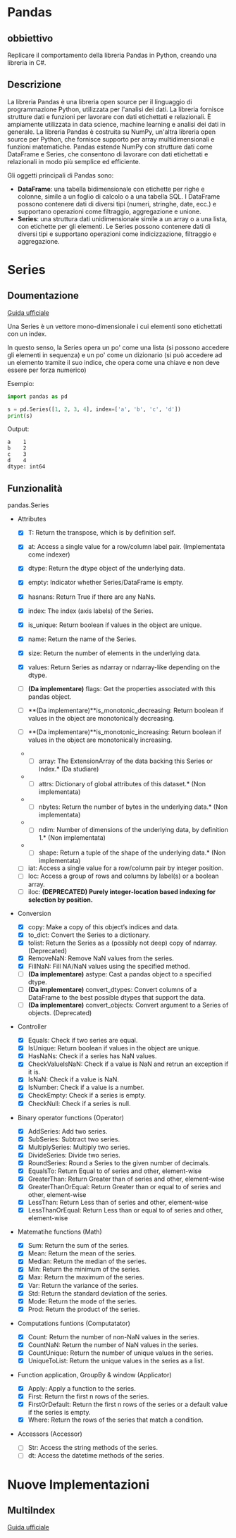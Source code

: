 # Pandas

## obbiettivo

Replicare il comportamento della libreria Pandas in Python, creando una libreria in C#.

## Descrizione

La libreria Pandas è una libreria open source per il linguaggio di programmazione Python, utilizzata per l'analisi dei dati. La libreria fornisce strutture dati e funzioni per lavorare con dati etichettati e relazionali. È ampiamente utilizzata in data science, machine learning e analisi dei dati in generale.
La libreria Pandas è costruita su NumPy, un'altra libreria open source per Python, che fornisce supporto per array multidimensionali e funzioni matematiche. Pandas estende NumPy con strutture dati come DataFrame e Series, che consentono di lavorare con dati etichettati e relazionali in modo più semplice ed efficiente.

Gli oggetti principali di Pandas sono:
- **DataFrame**: una tabella bidimensionale con etichette per righe e colonne, simile a un foglio di calcolo o a una tabella SQL. I DataFrame possono contenere dati di diversi tipi (numeri, stringhe, date, ecc.) e supportano operazioni come filtraggio, aggregazione e unione.
- **Series**: una struttura dati unidimensionale simile a un array o a una lista, con etichette per gli elementi. Le Series possono contenere dati di diversi tipi e supportano operazioni come indicizzazione, filtraggio e aggregazione.

# Series

## Doumentazione

[Guida ufficiale](https://pandas.pydata.org/docs/reference/series.html)

Una Series è un vettore mono-dimensionale i cui elementi sono etichettati con un index.

In questo senso, la Series opera un po' come una lista (si possono accedere gli elementi in sequenza) e un po' come un dizionario (si può accedere ad un elemento tramite il suo indice, che opera come una chiave e non deve essere per forza numerico)

Esempio:

```python
import pandas as pd

s = pd.Series([1, 2, 3, 4], index=['a', 'b', 'c', 'd'])
print(s)
```

Output:
```
a    1
b    2
c    3
d    4
dtype: int64
```

## Funzionalità

pandas.Series

 - Attributes

    * [x] T:                        Return the transpose, which is by definition self.
    * [x] at:                       Access a single value for a row/column label pair.  (Implementata come indexer)
    * [x] dtype:                    Return the dtype object of the underlying data.
    * [x] empty:                    Indicator whether Series/DataFrame is empty.
    * [x] hasnans:                  Return True if there are any NaNs.
    * [x] index:                    The index (axis labels) of the Series.
    * [x] is_unique:                Return boolean if values in the object are unique.
    * [x] name:                     Return the name of the Series.
    * [x] size:                     Return the number of elements in the underlying data.
    * [x] values:                   Return Series as ndarray or ndarray-like depending on the dtype.

    * [ ] **(Da implementare)** flags:                    Get the properties associated with this pandas object.  
    * [ ] **(Da implementare)**is_monotonic_decreasing:  Return boolean if values in the object are monotonically decreasing.
    * [ ] **(Da implementare)**is_monotonic_increasing:  Return boolean if values in the object are monotonically increasing.

    * *[ ] array:                    The ExtensionArray of the data backing this Series or Index.*  (Da studiare)
    * *[ ] attrs:                    Dictionary of global attributes of this dataset.*  (Non implementata)
    * *[ ] nbytes:                   Return the number of bytes in the underlying data.*  (Non implementata)
    * *[ ] ndim:                     Number of dimensions of the underlying data, by definition 1.*  (Non implementata)
    * *[ ] shape:                    Return a tuple of the shape of the underlying data.*  (Non implementata)

    * [ ] iat:                      Access a single value for a row/column pair by integer position.
    * [ ] loc:                      Access a group of rows and columns by label(s) or a boolean array.
    * [ ] iloc:                     **(DEPRECATED) Purely integer-location based indexing for selection by position.**

 - Conversion

    * [x] copy:                     Make a copy of this object’s indices and data.
    * [x] to_dict:                 Convert the Series to a dictionary.
    * [x] tolist:                  Return the Series as a (possibly not deep) copy of ndarray.  (Deprecated)
    * [x] RemoveNaN:            Remove NaN values from the series.
    * [x] FillNaN:               Fill NA/NaN values using the specified method.
    * [ ] **(Da implementare)** astype:                   Cast a pandas object to a specified dtype.
    * [ ] **(Da implementare)** convert_dtypes:           Convert columns of a DataFrame to the best possible dtypes that support the data.
    * [ ] **(Da implementare)** convert_objects:          Convert argument to a Series of objects.  (Deprecated)

  - Controller

    * [x] Equals:                 Check if two series are equal. 
    * [x] IsUnique:               Return boolean if values in the object are unique.
    * [x] HasNaNs:                Check if a series has NaN values.
    * [x] CheckValueIsNaN:        Check if a value is NaN and retrun an exception if it is.
    * [x] IsNaN:                  Check if a value is NaN.
    * [x] IsNumber:               Check if a value is a number.
    * [x] CheckEmpty:             Check if a series is empty.
    * [x] CheckNull:              Check if a series is null.

  - Binary operator functions (Operator)

    * [x] AddSeries:              Add two series.
    * [x] SubSeries:              Subtract two series.
    * [x] MultiplySeries:         Multiply two series.
    * [x] DivideSeries:           Divide two series.
    * [x] RoundSeries:            Round a Series to the given number of decimals.
    * [x] EqualsTo:               Return Equal to of series and other, element-wise 
    * [x] GreaterThan:            Return Greater than of series and other, element-wise
    * [x] GreaterThanOrEqual:     Return Greater than or equal to of series and other, element-wise
    * [x] LessThan:               Return Less than of series and other, element-wise
    * [x] LessThanOrEqual:        Return Less than or equal to of series and other, element-wise

 - Matematihe functions (Math)

    * [x] Sum:                   Return the sum of the series.
    * [x] Mean:                  Return the mean of the series.
    * [x] Median:                Return the median of the series.
    * [x] Min:                   Return the minimum of the series.
    * [x] Max:                   Return the maximum of the series.
    * [x] Var:                   Return the variance of the series.
    * [x] Std:                   Return the standard deviation of the series.
    * [x] Mode:                  Return the mode of the series.
    * [x] Prod:                  Return the product of the series.

 - Computations funtions (Computatator)

    * [x] Count:                 Return the number of non-NaN values in the series.
    * [x] CountNaN:              Return the number of NaN values in the series.
    * [x] CountUnique:           Return the number of unique values in the series.
    * [x] UniqueToList:          Return the unique values in the series as a list.

 - Function application, GroupBy & window (Applicator)

    * [x] Apply:                 Apply a function to the series.
    * [x] First:                 Return the first n rows of the series.
    * [x] FirstOrDefault:        Return the first n rows of the series or a default value if the series is empty.
    * [x] Where:                 Return the rows of the series that match a condition.

 - Accessors (Accessor)

    * [ ] Str:                   Access the string methods of the series.
    * [ ] dt:                    Access the datetime methods of the series.
   
# Nuove Implementazioni

## MultiIndex

[Guida ufficiale](https://pandas.pydata.org/docs/reference/api/pandas.MultiIndex.html)